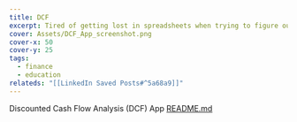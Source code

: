 ```yaml
---
title: DCF
excerpt: Tired of getting lost in spreadsheets when trying to figure out what a stock is really worth? This simple web app lets you type in a ticker, see past performance at a glance, and play with easy sliders to explore “what if” scenarios for the future. It’s an interactive, stress-free way to understand a company’s value—without needing to be a finance pro.
cover: Assets/DCF_App_screenshot.png
cover-x: 50
cover-y: 25
tags:
  - finance
  - education
relateds: "[[LinkedIn Saved Posts#^5a68a9]]"
---
```

Discounted Cash Flow Analysis (DCF) App
[README.md](https://github.com/codepatel/dcf/blob/master/README.md)

